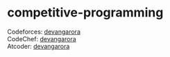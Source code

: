 # competitive-programming

Codeforces: [devangarora](https://codeforces.com/profile/devangarora) \
CodeChef: [devangarora](https://www.codechef.com/users/devangarora) \
Atcoder: [devangarora](https://atcoder.jp/users/devangarora)
